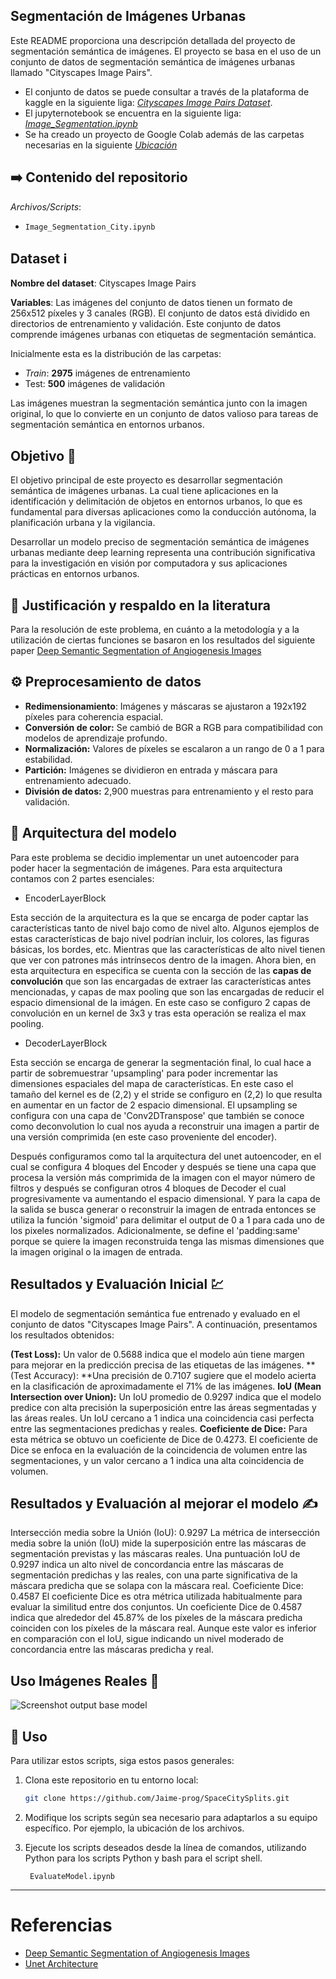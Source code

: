 Segmentación de Imágenes Urbanas
---
Este README proporciona una descripción detallada del proyecto de segmentación semántica de imágenes. El proyecto se basa en el uso de un conjunto de datos de segmentación semántica de imágenes urbanas llamado "Cityscapes Image Pairs".

- El conjunto de datos se puede consultar a través de la plataforma de kaggle en la siguiente liga: [_Cityscapes Image Pairs Dataset_](https://www.kaggle.com/datasets/dansbecker/cityscapes-image-pairs/data).
- El jupyternotebook se encuentra en la siguiente liga: [_Image_Segmentation.ipynb_](https://colab.research.google.com/drive/1Pfqk_PoN-YN1KyA3a5ZTAgudswapfH6P?usp=sharing)
- Se ha creado un proyecto de Google Colab además de las carpetas necesarias en la siguiente [_Ubicación_](https://drive.google.com/drive/folders/1m7DZ6JIDJk5MSV1IQJvLZ2E4pBZJO__X?usp=sharing)


## :arrow_right: Contenido del repositorio 

 _Archivos/Scripts_: 
- `Image_Segmentation_City.ipynb` 

## Dataset :information_source:

**Nombre del dataset**: Cityscapes Image Pairs

**Variables**: Las imágenes del conjunto de datos tienen un formato de 256x512 píxeles y 3 canales (RGB). El conjunto de datos está dividido en directorios de entrenamiento y validación. Este conjunto de datos comprende imágenes urbanas con etiquetas de segmentación semántica.

Inicialmente esta es la distribución de las carpetas:

- _Train_: **2975** imágenes de entrenamiento
- Test: **500** imágenes de validación

Las imágenes muestran la segmentación semántica junto con la imagen original, lo que lo convierte en un conjunto de datos valioso para tareas de segmentación semántica en entornos urbanos.

## Objetivo :dart:
El objetivo principal de este proyecto es desarrollar segmentación semántica de imágenes urbanas. La cual tiene aplicaciones en la identificación y delimitación de objetos en entornos urbanos, lo que es fundamental para diversas aplicaciones como la conducción autónoma, la planificación urbana y la vigilancia.

Desarrollar un modelo preciso de segmentación semántica de imágenes urbanas mediante deep learning representa una contribución significativa para la investigación en visión por computadora y sus aplicaciones prácticas en entornos urbanos.

## :bookmark_tabs: Justificación y respaldo en la literatura
Para la resolución de este problema, en cuánto a la metodología y a la utilización de ciertas funciones se basaron en los resultados del siguiente paper 
[Deep Semantic Segmentation of Angiogenesis Images
](https://www.mdpi.com/1422-0067/24/2/1102)

## :gear: Preprocesamiento de datos

- **Redimensionamiento**: Imágenes y máscaras se ajustaron a 192x192 píxeles para coherencia espacial.
- **Conversión de color:** Se cambió de BGR a RGB para compatibilidad con modelos de aprendizaje profundo.
- **Normalización:** Valores de píxeles se escalaron a un rango de 0 a 1 para estabilidad.
- **Partición:** Imágenes se dividieron en entrada y máscara para entrenamiento adecuado.
- **División de datos:** 2,900 muestras para entrenamiento y el resto para validación.

## :diamond_shape_with_a_dot_inside: Arquitectura del modelo
  Para este problema se decidio implementar un unet autoencoder para poder hacer la segmentación de imágenes. Para esta arquitectura contamos con 2 partes esenciales: 
  - EncoderLayerBlock
 
Esta sección de la arquitectura es la que se encarga de poder captar las características tanto de nivel bajo como de nivel alto. Algunos ejemplos de estas características de bajo nivel podrían incluir, los colores, las figuras básicas, los bordes, etc. Mientras que las características de alto nivel tienen que ver con patrones más intrínsecos dentro de la imagen. Ahora bien, en esta arquitectura en especifica se cuenta con la sección de las **capas de convolución** que son las encargadas de extraer las características antes mencionadas, y capas de max pooling que son las encargadas de reducir el espacio dimensional de la imágen. En este caso se configuro 2 capas de convolución en un kernel de 3x3 y tras esta operación se realiza el max pooling.
  - DecoderLayerBlock

Esta sección se encarga de generar la segmentación final, lo cual hace a partir de sobremuestrar 'upsampling' para poder incrementar las dimensiones espaciales del mapa de características. En este caso el tamaño del kernel es de (2,2) y el stride se configuro en (2,2) lo que resulta en aumentar en un factor de 2 espacio dimensional. El upsampling se configura con una capa de 'Conv2DTranspose' que también se conoce como deconvolution lo cual nos ayuda a reconstruir una imagen a partir de una versión comprimida (en este caso proveniente del encoder). 

Después configuramos como tal la arquitectura del unet autoencoder, en el cual se configura 4 bloques del Encoder y después se tiene una capa que procesa la versión más comprimida de la imagen con el mayor número de filtros y después se configuran otros 4 bloques de Decoder el cual progresivamente va aumentando el espacio dimensional. Y para la capa de la salida se busca generar o reconstruir la imagen de entrada entonces se utiliza la función 'sigmoid' para delimitar el output de 0 a 1 para cada uno de los pixeles normalizados. Adicionalmente, se define el 'padding:same' porque se quiere la imagen reconstruida tenga las mismas dimensiones que la imagen original o la imagen de entrada. 

## Resultados y Evaluación Inicial :chart:

El modelo de segmentación semántica fue entrenado y evaluado en el conjunto de datos "Cityscapes Image Pairs". A continuación, presentamos los resultados obtenidos:

**(Test Loss):** Un valor de 0.5688 indica que el modelo aún tiene margen para mejorar en la predicción precisa de las etiquetas de las imágenes. 
**(Test Accuracy): **Una precisión de 0.7107 sugiere que el modelo acierta en la clasificación de aproximadamente el 71% de las imágenes.
**IoU (Mean Intersection over Union):** Un IoU promedio de 0.9297 indica que el modelo predice con alta precisión la superposición entre las áreas segmentadas y las áreas reales. Un IoU cercano a 1 indica una coincidencia casi perfecta entre las segmentaciones predichas y reales.
**Coeficiente de Dice:** Para esta métrica se obtuvo un coeficiente de Dice de 0.4273. El coeficiente de Dice se enfoca en la evaluación de la coincidencia de volumen entre las segmentaciones, y un valor cercano a 1 indica una alta coincidencia de volumen.

## Resultados y Evaluación al mejorar el modelo :writing_hand:
Intersección media sobre la Unión (IoU): 0.9297
La métrica de intersección media sobre la unión (IoU) mide la superposición entre las máscaras de segmentación previstas y las máscaras reales. Una puntuación IoU de 0.9297 indica un alto nivel de concordancia entre las máscaras de segmentación predichas y las reales, con una parte significativa de la máscara predicha que se solapa con la máscara real.
Coeficiente Dice: 0.4587
El coeficiente Dice es otra métrica utilizada habitualmente para evaluar la similitud entre dos conjuntos. Un coeficiente Dice de 0.4587 indica que alrededor del 45.87% de los píxeles de la máscara predicha coinciden con los píxeles de la máscara real. Aunque este valor es inferior en comparación con el IoU, sigue indicando un nivel moderado de concordancia entre las máscaras predicha y real.


## Uso Imágenes Reales :triangular_flag_on_post:
![Screenshot output base model](/Resource_Images/output_base_model.png)

## :small_blue_diamond: Uso

Para utilizar estos scripts, siga estos pasos generales:

1. Clona este repositorio en tu entorno local:

   ```bash
   git clone https://github.com/Jaime-prog/SpaceCitySplits.git
   ```
2. Modifique los scripts según sea necesario para adaptarlos a su equipo específico. Por ejemplo, la ubicación de los archivos.
3. Ejecute los scripts deseados desde la línea de comandos, utilizando Python para los scripts Python y bash para el script shell.
  
   ```
    EvaluateModel.ipynb
   ```

---
# Referencias
- [Deep Semantic Segmentation of Angiogenesis Images
](https://www.mdpi.com/1422-0067/24/2/1102)
- [Unet Architecture](https://www.kaggle.com/code/prvnkmr/unet-architecture-breakdown)
